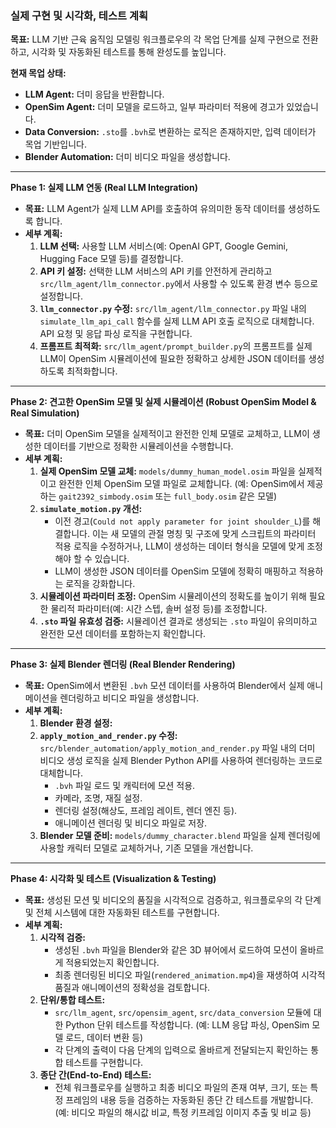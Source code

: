 ### 실제 구현 및 시각화, 테스트 계획

**목표:** LLM 기반 근육 움직임 모델링 워크플로우의 각 목업 단계를 실제 구현으로 전환하고, 시각화 및 자동화된 테스트를 통해 완성도를 높입니다.

**현재 목업 상태:**
*   **LLM Agent:** 더미 응답을 반환합니다.
*   **OpenSim Agent:** 더미 모델을 로드하고, 일부 파라미터 적용에 경고가 있었습니다.
*   **Data Conversion:** `.sto`를 `.bvh`로 변환하는 로직은 존재하지만, 입력 데이터가 목업 기반입니다.
*   **Blender Automation:** 더미 비디오 파일을 생성합니다.

---

**Phase 1: 실제 LLM 연동 (Real LLM Integration)**

*   **목표:** LLM Agent가 실제 LLM API를 호출하여 유의미한 동작 데이터를 생성하도록 합니다.
*   **세부 계획:**
    1.  **LLM 선택:** 사용할 LLM 서비스(예: OpenAI GPT, Google Gemini, Hugging Face 모델 등)를 결정합니다.
    2.  **API 키 설정:** 선택한 LLM 서비스의 API 키를 안전하게 관리하고 `src/llm_agent/llm_connector.py`에서 사용할 수 있도록 환경 변수 등으로 설정합니다.
    3.  **`llm_connector.py` 수정:** `src/llm_agent/llm_connector.py` 파일 내의 `simulate_llm_api_call` 함수를 실제 LLM API 호출 로직으로 대체합니다. API 요청 및 응답 파싱 로직을 구현합니다.
    4.  **프롬프트 최적화:** `src/llm_agent/prompt_builder.py`의 프롬프트를 실제 LLM이 OpenSim 시뮬레이션에 필요한 정확하고 상세한 JSON 데이터를 생성하도록 최적화합니다.

---

**Phase 2: 견고한 OpenSim 모델 및 실제 시뮬레이션 (Robust OpenSim Model & Real Simulation)**

*   **목표:** 더미 OpenSim 모델을 실제적이고 완전한 인체 모델로 교체하고, LLM이 생성한 데이터를 기반으로 정확한 시뮬레이션을 수행합니다.
*   **세부 계획:**
    1.  **실제 OpenSim 모델 교체:** `models/dummy_human_model.osim` 파일을 실제적이고 완전한 인체 OpenSim 모델 파일로 교체합니다. (예: OpenSim에서 제공하는 `gait2392_simbody.osim` 또는 `full_body.osim` 같은 모델)
    2.  **`simulate_motion.py` 개선:**
        *   이전 경고(`Could not apply parameter for joint shoulder_L`)를 해결합니다. 이는 새 모델의 관절 명칭 및 구조에 맞게 스크립트의 파라미터 적용 로직을 수정하거나, LLM이 생성하는 데이터 형식을 모델에 맞게 조정해야 할 수 있습니다.
        *   LLM이 생성한 JSON 데이터를 OpenSim 모델에 정확히 매핑하고 적용하는 로직을 강화합니다.
    3.  **시뮬레이션 파라미터 조정:** OpenSim 시뮬레이션의 정확도를 높이기 위해 필요한 물리적 파라미터(예: 시간 스텝, 솔버 설정 등)를 조정합니다.
    4.  **`.sto` 파일 유효성 검증:** 시뮬레이션 결과로 생성되는 `.sto` 파일이 유의미하고 완전한 모션 데이터를 포함하는지 확인합니다.

---

**Phase 3: 실제 Blender 렌더링 (Real Blender Rendering)**

*   **목표:** OpenSim에서 변환된 `.bvh` 모션 데이터를 사용하여 Blender에서 실제 애니메이션을 렌더링하고 비디오 파일을 생성합니다.
*   **세부 계획:**
    1.  **Blender 환경 설정:**
    2.  **`apply_motion_and_render.py` 수정:** `src/blender_automation/apply_motion_and_render.py` 파일 내의 더미 비디오 생성 로직을 실제 Blender Python API를 사용하여 렌더링하는 코드로 대체합니다.
        *   `.bvh` 파일 로드 및 캐릭터에 모션 적용.
        *   카메라, 조명, 재질 설정.
        *   렌더링 설정(해상도, 프레임 레이트, 렌더 엔진 등).
        *   애니메이션 렌더링 및 비디오 파일로 저장.
    3.  **Blender 모델 준비:** `models/dummy_character.blend` 파일을 실제 렌더링에 사용할 캐릭터 모델로 교체하거나, 기존 모델을 개선합니다.

---

**Phase 4: 시각화 및 테스트 (Visualization & Testing)**

*   **목표:** 생성된 모션 및 비디오의 품질을 시각적으로 검증하고, 워크플로우의 각 단계 및 전체 시스템에 대한 자동화된 테스트를 구현합니다.
*   **세부 계획:**
    1.  **시각적 검증:**
        *   생성된 `.bvh` 파일을 Blender와 같은 3D 뷰어에서 로드하여 모션이 올바르게 적용되었는지 확인합니다.
        *   최종 렌더링된 비디오 파일(`rendered_animation.mp4`)을 재생하여 시각적 품질과 애니메이션의 정확성을 검토합니다.
    2.  **단위/통합 테스트:**
        *   `src/llm_agent`, `src/opensim_agent`, `src/data_conversion` 모듈에 대한 Python 단위 테스트를 작성합니다. (예: LLM 응답 파싱, OpenSim 모델 로드, 데이터 변환 등)
        *   각 단계의 출력이 다음 단계의 입력으로 올바르게 전달되는지 확인하는 통합 테스트를 구현합니다.
    3.  **종단 간(End-to-End) 테스트:**
        *   전체 워크플로우를 실행하고 최종 비디오 파일의 존재 여부, 크기, 또는 특정 프레임의 내용 등을 검증하는 자동화된 종단 간 테스트를 개발합니다. (예: 비디오 파일의 해시값 비교, 특정 키프레임 이미지 추출 및 비교 등)
